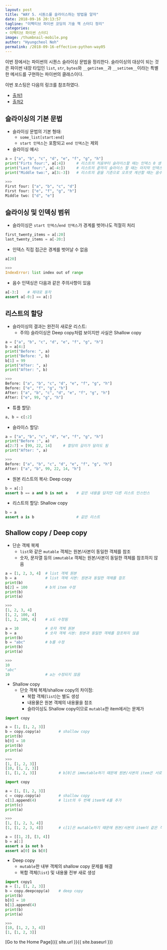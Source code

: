 ```yaml
---
layout: post
title: "WAY 5. 시퀀스를 슬라이스하는 방법을 알자"
date: 2018-09-16 20:13:57
tagline: "이펙티브 파이썬 코딩의 기술 책 스터디 정리"
categories:
- 이펙티브 파이썬 스터디
image: /thumbnail-mobile.png
author: "Hyungcheol Noh"
permalink: /2018-09-16-effective-python-way05
---
```

이번 장에서는 파이썬의 시퀀스 슬라이싱 문법을 정리한다. 슬라이싱의 대상이 되는 것은 파이썬 내장 타입인 `list`, `str`, `bytes`와 `__getitem__`과 `__setitem__`이라는 특별한 메서드를 구현하는 파이썬의 클래스이다.

이번 포스팅은 다음의 링크를 참조하였다.
- [출처1](https://blueshw.github.io/2016/01/20/2016-01-20-shallow-copy-deep-copy/)
- [출처2](https://wikidocs.net/16038)

## 슬라이싱의 기본 문법
- 슬라이싱 문법의 기본 형태:
  - `some_list[start:end]`
  - `start 인덱스`는 포함되고 `end 인덱스`는 제외
- 슬라이싱 예시:

```python
a = ["a", "b", "c", "d", "e", "f", "g", "h"]
print("Firts four:", a[:4])     # 리스트의 처음부터 슬라이스할 때는 인덱스 0 생략: assert a[:5] == a[0:5]
print("Last four:", a[-4:])     # 리스트의 끝까지 슬라이스 할 때는 마지막 인덱스 생략: assert a[5:] == a[5:len(a)]
print("Middle two:", a[3:-3])   # 리스트의 끝을 기준으로 오프셋 계산할 때는 음수로 슬라이스

>>>
First four: ["a", "b", "c", "d"]
First four: ["e", "f", "g", "h"]
Middle two: ["d", "e"]
```

## 슬라이싱 및 인덱싱 범위
- 슬라이싱은 `start 인덱스`/`end 인덱스`가 경계를 벗어나도 적절히 처리

```python
first_twenty_items = a[:20]
last_twenty_items = a[-20:]
```

- 인덱스 직접 접근은 경계를 벗어날 수 없음

```python
a[20]

>>>
IndexError: list index out of range
```

- 음수 인덱싱은 다음과 같은 주의사항이 있음

```python
a[-3:]    # 제대로 동작
assert a[-0:] == a[:]
```

## 리스트의 할당
- 슬라이싱의 결과는 완전히 새로운 리스트:
  - 주의) 슬라이싱은 Deep copy처럼 보이지만 사실은 Shallow copy

```python
a = ["a", "b", "c", "d", "e", "f", "g", "h"]
b = a[4:]
print("Before: ", a)
print("Before: ", b)
b[1] = 99
print("After: ", a)
print("After: ", b)

>>>
Before: ["a", "b", "c", "d", "e", "f", "g", "h"]
Before: ["e", "f", "g", "h"]
After: ["a", "b", "c", "d", "e", "f", "g", "h"]
After: ["e", 99, "g", "h"]
```

- 튜플 할당:

```python
a, b = c[:2]
```

- 슬라이스 할당:

```python
a = ["a", "b", "c", "d", "e", "f", "g", "h"]
print("Before :", a)
a[2:7] = [99, 22, 14]     # 할당의 길이가 달라도 됨
print("After: ", a)

>>>
Before: ["a", "b", "c", "d", "e", "f", "g", "h"]
After: ["a", "b", 99, 22, 14, "h"]
```

- 원본 리스트의 복사: Deep copy

```python
b = a[:]
assert b == a and b is not a    # 같은 내용을 담지만 다른 리스트 인스턴스
```

- 리스트의 할당: Shallow copy

```python
b = a
assert a is b                   # 같은 리스트 
```

## Shallow copy / Deep copy
- 단순 객체 복제
  - `list`와 같은 `mutable` 객체는 원본/사본이 동일한 객체를 참조
  - 숫자, 문자열 등의 `immutable` 객체는 원본/사본이 동일한 객체를 참조하지 않음

```python
a = [1, 2, 3, 4]  # list 객체 원본
b = a             # list 객체 사본: 원본과 동일한 객체를 참조
print(b)
b[2] = 100        # b의 item 수정
print(b)
print(a)

>>>
[1, 2, 3, 4]
[1, 2, 100, 4]
[1, 2, 100, 4]    # a도 수정됨
```

```python
a = 10            # 숫자 객체 원본
b = a             # 숫자 객체 사본: 원본과 동일한 객체를 참조하지 않음
print(b)
b = "abc"         # b를 수정
print(b)
print(a)

>>>
10
"abc"
10                # a는 수정되지 않음
```

- Shallow copy
  - 단숫 객체 복제/shallow copy의 차이점:
    - 복합 객체(`list`)는 별도 생성
    - 내용물은 원본 객체의 내용물을 참조
    - 슬라이싱도 Shallow copy이므로 `mutable`한 item에서는 문제가 

```python
import copy

a = [1, [1, 2, 3]]
b = copy.copy(a)        # shallow copy
print(b)
b[0] = 10
print(b)
print(a)

>>>
[1, [1, 2, 3]]
[10, [1, 2, 3]]
[1, [1, 2, 3]]          # b[0]은 immutable하기 때문에 원본/사본의 item은 서로 다른 객체
```

```python
import copy

a = [1, [1, 2, 3]]
c = copy.copy(a)        # shallow copy
c[1].append(4)          # list의 두 번째 item에 4를 추가
print(c)
print(a)

>>>
[1, [1, 2, 3, 4]]
[1, [1, 2, 3, 4]]       # c[1]은 mutable하기 때문에 원본/사본의 item이 같은 객체를 참조
```

```python
a = [[1, 2], [3, 4]]
b = a[:]
assert a is not b
assert a[0] is b[0]
```

- Deep copy
  - `mutable`한 내부 객체의 shallow copy 문제를 해결
  - 복합 객체(`list`) 및 내용물 전부 새로 생성

```python
import copy1
a = [1, [1, 2, 3]]
b = copy.deepcopy(a)    # deep copy
print(b)
b[0] = 10
b[1].append(4)
print(b)
print(a)

>>>
[10, [1, 2, 3, 4]]
[1, [1, 2, 3]]
```

[Go to the Home Page]({{ site.url }}{{ site.baseurl }})
